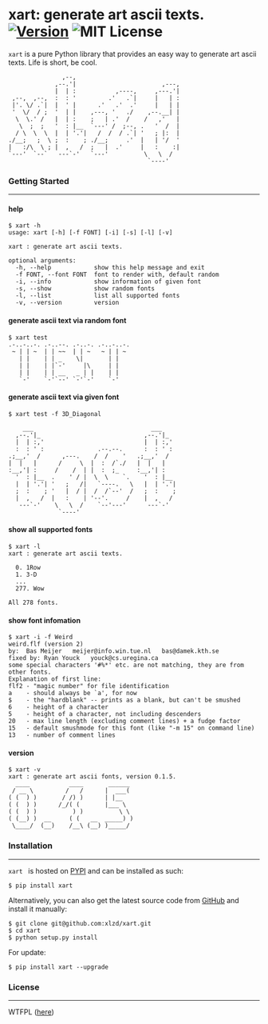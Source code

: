 # xart:  generate art ascii texts. [![Version][version-badge]][version-link] ![MIT License][license-badge]


`xart` is a pure Python library that provides an easy way to generate art ascii texts. Life is short, be cool.

```
               ,--,
             ,--.'|                        ,---,
             |  | :           ,----,     ,---.'|
 ,--,  ,--,  :  : '         .'   .`|     |   | :
 |'. \/ .`|  |  ' |      .'   .'  .'     |   | |
 '  \/  / ;  '  | |    ,---, '   ./    ,--.__| |
  \  \.' /   |  | :    ;   | .'  /    /   ,'   |
   \  ;  ;   '  : |__  `---' /  ;--, .   '  /  |
  / \  \  \  |  | '.'|   /  /  / .`| '   ; |:  |
./__;   ;  \ ;  :    ; ./__;     .'  |   | '/  '
|   :/\  \ ; |  ,   /  ;   |  .'     |   :    :|
`---'  `--`   ---`-'   `---'          \   \  /
                                       `----'
```


### Getting Started
---

#### help
```
$ xart -h
usage: xart [-h] [-f FONT] [-i] [-s] [-l] [-v]

xart : generate art ascii texts.

optional arguments:
  -h, --help            show this help message and exit
  -f FONT, --font FONT  font to render with, default random
  -i, --info            show information of given font
  -s, --show            show random fonts
  -l, --list            list all supported fonts
  -v, --version         version
```

#### generate ascii text via random font

```
$ xart test
.-..-..-. .-..--. .-..-. .-..-..-.
 ~ | | ~  | | ~~  | | ~   ~ | | ~
   | |    | | _    \|       | |
   | |    | |`-'     |\     | |
   | |    | | __   _ | |    | |
   `-'    `-'`--' `-'`-'    `-'
```

#### generate ascii text via given font

```
$ xart test -f 3D_Diagonal

    ___                                 ___
  ,--.'|_                             ,--.'|_
  |  | :,'                            |  | :,'
  :  : ' :               .--.--.      :  : ' :
.;__,'  /      ,---.    /  /    '   .;__,'  /
|  |   |      /     \  |  :  /`./   |  |   |
:__,'| :     /    /  | |  :  ;_     :__,'| :
  '  : |__  .    ' / |  \  \    `.    '  : |__
  |  | '.'| '   ;   /|   `----.   \   |  | '.'|
  ;  :    ; '   |  / |  /  /`--'  /   ;  :    ;
  |  ,   /  |   :    | '--'.     /    |  ,   /
   ---`-'    \   \  /    `--'---'      ---`-'
              `----'
```

#### show all supported fonts

```
$ xart -l
xart : generate art ascii texts.

  0. 1Row
  1. 3-D
  ...
  277. Wow

All 278 fonts.
```

#### show font infomation

```
$ xart -i -f Weird
weird.flf (version 2)
by:  Bas Meijer   meijer@info.win.tue.nl   bas@damek.kth.se
fixed by: Ryan Youck   youck@cs.uregina.ca
some special characters '#%*' etc. are not matching, they are from other fonts.
Explanation of first line:
flf2 - "magic number" for file identification
a    - should always be `a', for now
$    - the "hardblank" -- prints as a blank, but can't be smushed
6    - height of a character
5    - height of a character, not including descenders
20   - max line length (excluding comment lines) + a fudge factor
15   - default smushmode for this font (like "-m 15" on command line)
13   - number of comment lines
```

#### version

```
$ xart -v
xart : generate art ascii fonts, version 0.1.5.
  ____           ____       ______
 / __ \         /   /      |  ___(
( (  ) )       / /) )      | |__
( (  ) )      /_/( (       |___ \
( (  ) )          ) )          \ \
( (__) )  __     ( (   __  _____) )
 \____/  (__)    /__\ (__) )_____/

```


### Installation
---

`xart ` is hosted on [PYPI](https://pypi.python.org/pypi/xart) and can be installed as such:

```
$ pip install xart
```

Alternatively, you can also get the latest source code from [GitHub](https://github.com/xlzd/xart) and install it manually:

```
$ git clone git@github.com:xlzd/xart.git
$ cd xart
$ python setup.py install
```

For update:

```
$ pip install xart --upgrade
```


### License
---

WTFPL ([here](https://github.com/xlzd/xart/blob/master/LICENSE))


[version-badge]:   https://img.shields.io/pypi/v/xart.svg?label=version
[version-link]:    https://pypi.python.org/pypi/xart/
[license-badge]:   https://img.shields.io/badge/license-WTFPL-007EC7.svg
